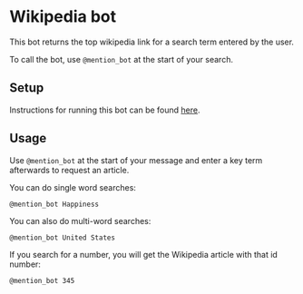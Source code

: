 # Wikipedia bot

This bot returns the top wikipedia link for a search term entered by the user.

To call the bot, use `@mention_bot` at the start of your search.

## Setup

Instructions for running this bot can be found [here](https://zulipchat.com/api/running-bots#running-a-bot).

## Usage

Use `@mention_bot` at the start of your message and enter a key term afterwards to request an article.

You can do single word searches:

```@mention_bot Happiness```

You can also do multi-word searches:

```@mention_bot United States```

If you search for a number, you will get the Wikipedia article with that id number:

```@mention_bot 345```
